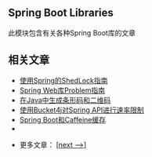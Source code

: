 ## Spring Boot Libraries

此模块包含有关各种Spring Boot库的文章

## 相关文章

+ [使用Spring的ShedLock指南](docs/使用Spring的ShedLock指南.md)
+ [Spring Web库Problem指南](docs/SpringWeb库Problem指南.md)
+ [在Java中生成条形码和二维码](docs/在Java中生成条形码和二维码.md)
+ [使用Bucket4j对Spring API进行速率限制](docs/使用Bucket4j对SpringAPI进行速率限制.md)
+ [Spring Boot和Caffeine缓存](docs/SpringBoot和Caffeine缓存.md)
+ []()

- 更多文章： [[next -->]](../spring-boot-libraries-2/README.md)